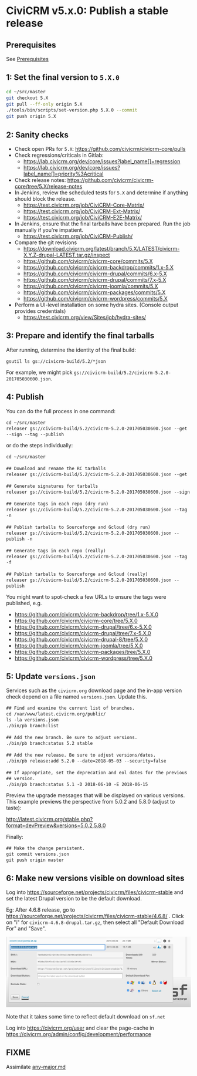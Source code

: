 # CiviCRM v5.x.0: Publish a stable release

## Prerequisites

See [Prerequisites](any-prereq.md)

## 1: Set the final version to `5.X.0`

```bash
cd ~/src/master
git checkout 5.X
git pull --ff-only origin 5.X
./tools/bin/scripts/set-version.php 5.X.0 --commit
git push origin 5.X
```

## 2: Sanity checks

* Check open PRs for `5.X`: https://github.com/civicrm/civicrm-core/pulls
* Check regressions/criticals in Gitlab:
    * https://lab.civicrm.org/dev/core/issues?label_name[]=regression
    * https://lab.civicrm.org/dev/core/issues?label_name[]=priority%3Acritical
* Check release notes: https://github.com/civicrm/civicrm-core/tree/5.X/release-notes
* In Jenkins, review the scheduled tests for `5.X` and determine if anything should block the release.
    * https://test.civicrm.org/job/CiviCRM-Core-Matrix/
    * https://test.civicrm.org/job/CiviCRM-Ext-Matrix/
    * https://test.civicrm.org/job/CiviCRM-E2E-Matrix/
* In Jenkins, ensure that the final tarballs have been prepared. Run the job manually if you're impatient.
    * https://test.civicrm.org/job/CiviCRM-Publish/
* Compare the git revisions
    * https://download.civicrm.org/latest/branch/5.X/LATEST/civicrm-X.Y.Z-drupal-LATEST.tar.gz/inspect
    * https://github.com/civicrm/civicrm-core/commits/5.X
    * https://github.com/civicrm/civicrm-backdrop/commits/1.x-5.X
    * https://github.com/civicrm/civicrm-drupal/commits/6.x-5.X
    * https://github.com/civicrm/civicrm-drupal/commits/7.x-5.X
    * https://github.com/civicrm/civicrm-joomla/commits/5.X
    * https://github.com/civicrm/civicrm-packages/commits/5.X
    * https://github.com/civicrm/civicrm-wordpress/commits/5.X
* Perform a UI-level installation on some hydra sites. (Console output provides credentials)
    * https://test.civicrm.org/view/Sites/job/hydra-sites/

## 3: Prepare and identify the final tarballs

After running, determine the identity of the final build:

```
gsutil ls gs://civicrm-build/5.2/*json
```

For example, we might pick `gs://civicrm-build/5.2/civicrm-5.2.0-201705030600.json`.

## 4: Publish

You can do the full process in one command:

```
cd ~/src/master
releaser gs://civicrm-build/5.2/civicrm-5.2.0-201705030600.json --get --sign --tag --publish
```

or do the steps individually:

```
cd ~/src/master

## Download and rename the RC tarballs
releaser gs://civicrm-build/5.2/civicrm-5.2.0-201705030600.json --get

## Generate signatures for tarballs
releaser gs://civicrm-build/5.2/civicrm-5.2.0-201705030600.json --sign

## Generate tags in each repo (dry run)
releaser gs://civicrm-build/5.2/civicrm-5.2.0-201705030600.json --tag -n

## Publish tarballs to Sourceforge and Gcloud (dry run)
releaser gs://civicrm-build/5.2/civicrm-5.2.0-201705030600.json --publish -n

## Generate tags in each repo (really)
releaser gs://civicrm-build/5.2/civicrm-5.2.0-201705030600.json --tag -f

## Publish tarballs to Sourceforge and Gcloud (really)
releaser gs://civicrm-build/5.2/civicrm-5.2.0-201705030600.json --publish
```

You might want to spot-check a few URLs to ensure the tags were published, e.g.

* https://github.com/civicrm/civicrm-backdrop/tree/1.x-5.X.0
* https://github.com/civicrm/civicrm-core/tree/5.X.0
* https://github.com/civicrm/civicrm-drupal/tree/6.x-5.X.0
* https://github.com/civicrm/civicrm-drupal/tree/7.x-5.X.0
* https://github.com/civicrm/civicrm-drupal-8/tree/5.X.0
* https://github.com/civicrm/civicrm-joomla/tree/5.X.0
* https://github.com/civicrm/civicrm-packages/tree/5.X.0
* https://github.com/civicrm/civicrm-wordpress/tree/5.X.0

## 5: Update `versions.json`

Services such as the `civicrm.org` download page and the in-app version
check depend on a file named `versions.json`. Update this.

```
## Find and examine the current list of branches.
cd /var/www/latest.civicrm.org/public/
ls -la versions.json
./bin/pb branch:list

## Add the new branch. Be sure to adjust versions.
./bin/pb branch:status 5.2 stable

## Add the new release. Be sure to adjust versions/dates.
./bin/pb release:add 5.2.0 --date=2018-05-03 --security=false

## If appropriate, set the deprecation and eol dates for the previous
## version.
./bin/pb branch:status 5.1 -D 2018-06-10 -E 2018-06-15
```

Preview the upgrade messages that will be displayed on various versions.
This example previews the perspective from 5.0.2 and 5.8.0 (adjust to taste):

http://latest.civicrm.org/stable.php?format=devPreview&versions=5.0.2,5.8.0

Finally:

```
## Make the change persistent.
git commit versions.json
git push origin master
```

## 6: Make new versions visible on download sites

Log into https://sourceforge.net/projects/civicrm/files/civicrm-stable and set the latest Drupal version to be the default download.

Eg: After 4.6.8 release, go to https://sourceforge.net/projects/civicrm/files/civicrm-stable/4.6.8/  . Click on "i" for `civicrm-4.6.8-drupal.tar.gz`, then select all "Default Download For" and "Save".

![Marking a default release in SourceForge](/doc/images/SourceforgeDefaultDownload.png)

Note that it takes some time to reflect default download on `sf.net`

Log into https://civicrm.org/user and clear the page-cache in https://civicrm.org/admin/config/development/performance

## FIXME

Assimilate [any-major.md](any-major.md)